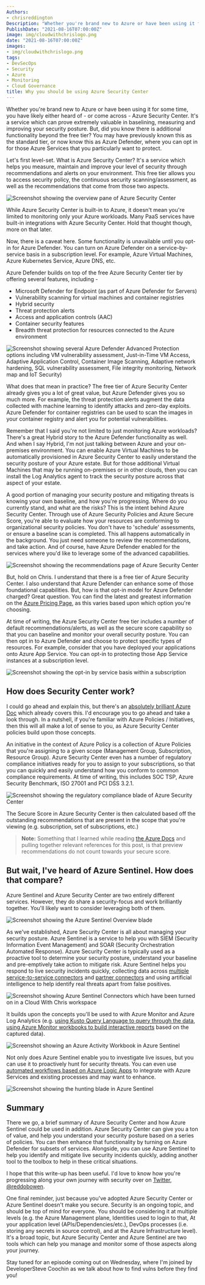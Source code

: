 ```yaml
---
Authors: 
- chrisreddington
Description: "Whether you're brand new to Azure or have been using it for some time, you have likely either heard of - or come across - Azure Security Center. It's a service which can prove extremely valuable in baselining, measuring and improving your security posture. But, did you know there is additional functionality beyond the free tier? You may have previously known this as the standard tier, or now know this as Azure Defender, where you can opt in for those Azure Services that you particularly want to protect."
PublishDate: "2021-08-16T07:00:00Z"
image: img/cloudwithchrislogo.png
date: "2021-08-16T07:00:00Z"
images:
- img/cloudwithchrislogo.png
tags:
- DevSecOps
- Security
- Azure
- Monitoring
- Cloud Governance
title: Why you should be using Azure Security Center
---
```

Whether you're brand new to Azure or have been using it for some time, you have likely either heard of - or come across - Azure Security Center. It's a service which can prove extremely valuable in baselining, measuring and improving your security posture. But, did you know there is additional functionality beyond the free tier? You may have previously known this as the standard tier, or now know this as Azure Defender, where you can opt in for those Azure Services that you particularly want to protect.

Let's first level-set. What is Azure Security Center? It's a service which helps you measure, maintain and improve your level of security through recommendations and alerts on your environment. This free tier allows you to access security policy, the continuous security scanning/assessment, as well as the recommendations that come from those two aspects.

![Screenshot showing the overview pane of Azure Security Center](images/azure-security-center-overview/azure-securitycenter-overview.png "Screenshot showing the overview pane of Azure Security Center")

While Azure Security Center is built-in to Azure, it doesn't mean you're limited to monitoring only your Azure workloads. Many PaaS services have built-in integrations with Azure Security Center. Hold that thought though, more on that later.

Now, there is a caveat here. Some functionality is unavailable until you opt-in for Azure Defender. You can turn on Azure Defender on a service-by-service basis in a subscription level. For example, Azure Virtual Machines, Azure Kubernetes Service, Azure DNS, etc.

Azure Defender builds on top of the free Azure Security Center tier by offering several features, including -

* Microsoft Defender for Endpoint (as part of Azure Defender for Servers)
* Vulnerability scanning for virtual machines and container registries
* Hybrid security
* Threat protection alerts
* Access and application controls (AAC)
* Container security features
* Breadth threat protection for resources connected to the Azure environment

![Screenshot showing several Azure Defender Advanced Protection options including VM vulnerability assessment, Just-in-Time VM Access, Adaptive Application Control, Container Image Scanning, Adaptive network hardening, SQL vulnerability assessment, File integrity monitoring, Network map and IoT Security)](images/azure-security-center-overview/azure-defender-upgrades.png "Screenshot showing several Azure Defender Advanced Protection options including VM vulnerability assessment, Just-in-Time VM Access, Adaptive Application Control, Container Image Scanning, Adaptive network hardening, SQL vulnerability assessment, File integrity monitoring, Network map and IoT Security)")

What does that mean in practice? The free tier of Azure Security Center already gives you a lot of great value, but Azure Defender gives you so much more. For example, the threat protection alerts augment the data collected with machine learning to identify attacks and zero-day exploits. Azure Defender for container registries can be used to scan the images in your container registry and alert you for potential vulnerabilities.

Remember that I said you're not limited to just monitoring Azure workloads? There's a great Hybrid story to the Azure Defender functionality as well. And when I say Hybrid, I'm not just talking between Azure and your on-premises environment. You can enable Azure Virtual Machines to be automatically provisioned in Azure Security Center to easily understand the security posture of your Azure estate. But for those additional Virtual Machines that may be running on-premises or in other clouds, then you can install the Log Analytics agent to track the security posture across that aspect of your estate.

A good portion of managing your security posture and mitigating threats is knowing your own baseline, and how you're progressing. Where do you currently stand, and what are the risks? This is the intent behind Azure Security Center. Through use of Azure Security Policies and Azure Secure Score, you're able to evaluate how your resources are conforming to organizational security policies. You don't have to 'schedule' assessments, or ensure a baseline scan is completed. This all happens automatically in the background. You just need someone to review the recommendations, and take action. And of course, have Azure Defender enabled for the services where you'd like to leverage some of the advanced capabilities.

![Screenshot showing the recommendations page of Azure Security Center](images/azure-security-center-overview/azure-securitycenter-baseline.png "Screenshot showing the recommendations page of Azure Security Center")

But, hold on Chris. I understand that there is a free tier of Azure Security Center. I also understand that Azure Defender can enhance some of those foundational capabilities. But, how is that opt-in model for Azure Defender charged? Great question. You can find the latest and greatest information on the [Azure Pricing Page](https://azure.microsoft.com/en-gb/pricing/details/azure-defender/), as this varies based upon which option you're choosing.

At time of writing, the Azure Security Center free tier includes a number of default recommendations/alerts, as well as the secure score capability so that you can baseline and monitor your overall security posture. You can then opt in to Azure Defender and choose to protect specific types of resources. For example, consider that you have deployed your applications onto Azure App Service. You can opt-in to protecting those App Service instances at a subscription level.

![Screenshot showing the opt-in by service basis within a subscription](images/azure-security-center-overview/azure-securitycenter-defenderplan.png "Screenshot showing the opt-in by service basis within a subscription")

## How does Security Center work?

I could go ahead and explain this, but there's an [absolutely brilliant Azure Doc](https://docs.microsoft.com/en-us/azure/security-center/security-policy-concept) which already covers this. I'd encourage you to go ahead and take a look through. In a nutshell, if you're familiar with Azure Policies / Initiatives, then this will all make a lot of sense to you, as Azure Security Center policies build upon those concepts.

An initiative in the context of Azure Policy is a collection of Azure Policies that you're assigning to a given scope (Management Group, Subscription, Resource Group). Azure Security Center even has a number of regulatory compliance initiatives ready for you to assign to your subscriptions, so that you can quickly and easily understand how you conform to common compliance requirements. At time of writing, this includes SOC TSP, Azure Security Benchmark, ISO 27001 and PCI DSS 3.2.1.

![Screenshot showing the regulatory compliance blade of Azure Security Center](images/azure-security-center-overview/azure-securitycenter-regulatory.png "Screenshot showing the regulatory compliance blade of Azure Security Center")

The Secure Score in Azure Security Center is then calculated based off the outstanding recommendations that are present in the scope that you're viewing (e.g. subscription, set of subscriptions, etc.)

> **Note:** Something that I learned while reading [the Azure Docs](https://docs.microsoft.com/en-us/azure/security-center/secure-score-security-controls#which-recommendations-are-included-in-the-secure-score-calculations) and pulling together relevant references for this post, is that preview recommendations do not count towards your secure score.

## But wait, I've heard of Azure Sentinel. How does that compare?

Azure Sentinel and Azure Security Center are two entirely different services. However, they do share a security-focus and work brilliantly together. You'll likely want to consider leveraging both of them.

![Screenshot showing the Azure Sentinel Overview blade](images/azure-security-center-overview/azure-sentinel-overview.png "Screenshot showing the Azure Sentinel Overview blade")

As we've established, Azure Security Center is all about managing your security posture. Azure Sentinel is a service to help you with SIEM (Security Information Event Management) and SOAR (Security Orchestration Automated Response). Azure Security Center is typically used as a proactive tool to determine your security posture, understand your baseline and pre-emptively take action to mitigate risk. Azure Sentinel helps you respond to live security incidents quickly, collecting data across [multiple service-to-service connectors](https://docs.microsoft.com/en-us/azure/sentinel/connect-data-sources) and [partner connectors](https://docs.microsoft.com/en-us/azure/sentinel/partner-data-connectors) and using artificial intelligence to help identify real threats apart from false positives.

![Screenshot showing Azure Sentinel Connectors which have been turned on in a Cloud With Chris workspace](images/azure-security-center-overview/azure-sentinel-connectors.png "Screenshot showing Azure Sentinel Connectors which have been turned on in a Cloud With Chris workspace")

It builds upon the concepts you'll be used to with Azure Monitor and Azure Log Analytics (e.g. [using Kusto Query Language to query through the data](https://docs.microsoft.com/en-us/learn/paths/sc-200-utilize-kql-for-azure-sentinel/), [using Azure Monitor workbooks to build interactive reports](https://docs.microsoft.com/en-us/azure/sentinel/top-workbooks) based on the captured data).

![Screenshot showing an Azure Activity Workbook in Azure Sentinel](images/azure-security-center-overview/azure-sentinel-workbook.png "Screenshot showing an Azure Activity Workbook in Azure Sentinel")

Not only does Azure Sentinel enable you to investigate live issues, but you can use it to proactively hunt for security threats. You can even use [automated workflows based on Azure Logic Apps](https://docs.microsoft.com/en-us/azure/sentinel/tutorial-respond-threats-playbook) to integrate with Azure Services and existing processes and may want to enhance.


![Screenshot showing the hunting blade in Azure Sentinel](images/azure-security-center-overview/azure-sentinel-hunting.png "Screenshot showing the hunting blade in Azure Sentinel")

## Summary

There we go, a brief summary of Azure Security Center and how Azure Sentinel could be used in addition. Azure Security Center can give you a ton of value, and help you understand your security posture based on a series of policies. You can then enhance that functionality by turning on Azure Defender for subsets of services. Alongside, you can use Azure Sentinel to help you identify and mitigate live security incidents quickly, adding another tool to the toolbox to help in these critical situations.

I hope that this write-up has been useful. I'd love to know how you're progressing along your own journey with security over on [Twitter, @reddobowen](https://twitter.com/reddobowen).

One final reminder, just because you've adopted Azure Security Center or Azure Sentinel doesn't make you secure. Security is an ongoing topic, and should be top of mind for everyone. You should be considering it at multiple levels (e.g. the Azure Management plane, Identities used to login to that, At your application level (APIs/Dependencies/etc.), DevOps processes (i.e. storing any secrets in source control), and at the Azure Infrastructure level). It's a broad topic, but Azure Security Center and Azure Sentinel are two tools which can help you manage and monitor some of those aspects along your journey.

Stay tuned for an episode coming out on Wednesday, where I'm joined by DeveloperSteve Coochin as we talk about how to find vulns before they find you!